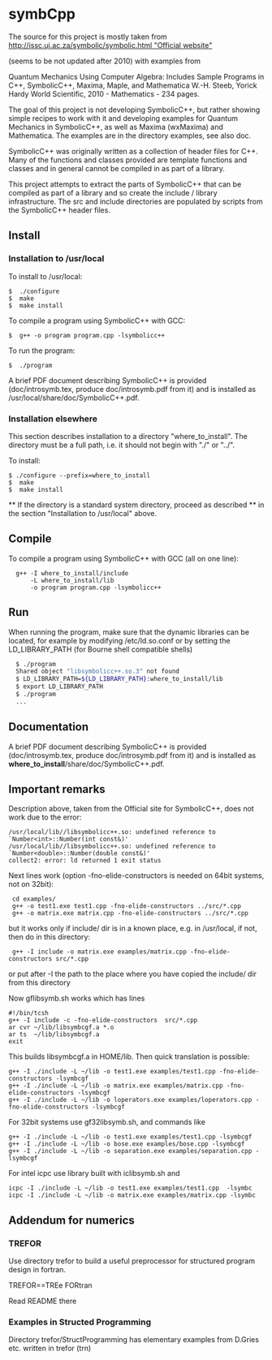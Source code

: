 # symbCpp

The source for this project is mostly taken from [http://issc.uj.ac.za/symbolic/symbolic.html "Official website"](http://issc.uj.ac.za/symbolic/symbolic.html)

(seems to be not updated after 2010) with examples from

Quantum Mechanics Using Computer Algebra: Includes Sample Programs in C++, SymbolicC++, Maxima, Maple, and Mathematica
W.-H. Steeb, Yorick Hardy World Scientific, 2010 - Mathematics - 234 pages.

The goal of this project is not developing SymbolicC++, but rather
showing simple recipes to work with it and developing
examples for Quantum Mechanics in SymbolicC++, as well as Maxima (wxMaxima) and Mathematica.
The examples are in the directory examples, see also doc.

SymbolicC++ was originally written as a collection of header files
for C++. Many of the functions and classes provided are template
functions and classes and in general cannot be compiled in as part
of a library.

This project attempts to extract the parts of SymbolicC++ that can
be compiled as part of a library and so create the include / library
infrastructure. The src and include directories are populated by
scripts from the SymbolicC++ header files.

## Install

### Installation to /usr/local

To install to /usr/local:
```shell
$  ./configure
$  make
$  make install
```

To compile a program using SymbolicC++ with GCC:
```shell
$  g++ -o program program.cpp -lsymbolicc++
```

To run the program:
```shell
$  ./program
```

A brief PDF document describing SymbolicC++ is provided
(doc/introsymb.tex, produce doc/introsymb.pdf from it)
and is installed as /usr/local/share/doc/SymbolicC++.pdf.


### Installation elsewhere

This section describes installation to a directory "where_to_install".
The directory must be a full path, i.e. it should not begin with "./" or
"../".

To install:
```shell
$ ./configure --prefix=where_to_install
$  make
$  make install
```

** If the directory is a standard system directory, proceed as described
** in the section "Installation to /usr/local" above.

## Compile

To compile a program using SymbolicC++ with GCC (all on one line):
```shell
  g++ -I where_to_install/include
      -L where_to_install/lib
      -o program program.cpp -lsymbolicc++
```

## Run

When running the program, make sure that the dynamic libraries can be located,
for example by modifying /etc/ld.so.conf or by setting the LD_LIBRARY_PATH
(for Bourne shell compatible shells)
```bash
  $ ./program
  Shared object "libsymbolicc++.so.3" not found
  $ LD_LIBRARY_PATH=${LD_LIBRARY_PATH}:where_to_install/lib
  $ export LD_LIBRARY_PATH
  $ ./program
  ...
```

## Documentation

A brief PDF document describing SymbolicC++ is provided
(doc/introsymb.tex, produce doc/introsymb.pdf from it)
and is installed as **where_to_install**/share/doc/SymbolicC++.pdf.


## Important remarks

Description above, taken from the Official site for SymbolicC++, does not work due to the error:
```shell
/usr/local/lib//libsymbolicc++.so: undefined reference to `Number<int>::Number(int const&)'
/usr/local/lib//libsymbolicc++.so: undefined reference to `Number<double>::Number(double const&)'
collect2: error: ld returned 1 exit status
```

Next lines work (option -fno-elide-constructors is needed on 64bit systems, not on 32bit):
```shell
 cd examples/
 g++ -o test1.exe test1.cpp -fno-elide-constructors ../src/*.cpp
 g++ -o matrix.exe matrix.cpp -fno-elide-constructors ../src/*.cpp
```

but it works only if include/ dir is in a known place, e.g. in /usr/local,
if not, then do in this directory:
```shell
 g++ -I include -o matrix.exe examples/matrix.cpp -fno-elide-constructors src/*.cpp
```
or put after -I the path to the place where you have copied the include/ dir from this directory


Now gflibsymb.sh works which has lines
```shell
#!/bin/tcsh
g++ -I include -c -fno-elide-constructors  src/*.cpp
ar cvr ~/lib/libsymbcgf.a *.o
ar ts  ~/lib/libsymbcgf.a
exit
```

This builds libsymbcgf.a in HOME/lib. Then quick translation is possible:
```shell
g++ -I ./include -L ~/lib -o test1.exe examples/test1.cpp -fno-elide-constructors -lsymbcgf
g++ -I ./include -L ~/lib -o matrix.exe examples/matrix.cpp -fno-elide-constructors -lsymbcgf
g++ -I ./include -L ~/lib -o loperators.exe examples/loperators.cpp -fno-elide-constructors -lsymbcgf

```

For 32bit systems use gf32libsymb.sh, and commands like
```shell
g++ -I ./include -L ~/lib -o test1.exe examples/test1.cpp -lsymbcgf
g++ -I ./include -L ~/lib -o bose.exe examples/bose.cpp -lsymbcgf
g++ -I ./include -L ~/lib -o separation.exe examples/separation.cpp -lsymbcgf
```

For intel icpc  use library built with iclibsymb.sh and
```shell
icpc -I ./include -L ~/lib -o test1.exe examples/test1.cpp  -lsymbc
icpc -I ./include -L ~/lib -o matrix.exe examples/matrix.cpp -lsymbc
```

## Addendum for numerics

### TREFOR

Use directory trefor to build a useful  preprocessor for structured program design 
in fortran.

TREFOR==TREe FORtran

Read README there

### Examples in Structed Programming

Directory trefor/StructProgramming has elementary examples from D.Gries etc. written in trefor (trn)
 
